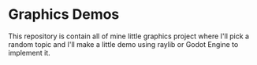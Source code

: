 # Graphics Demos
This repository is contain all of mine little graphics project where I'll pick a random topic and I'll make a little demo using raylib or Godot Engine to implement it.

